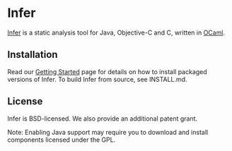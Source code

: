 # Infer

[Infer](http://fbinfer.com/) is a static analysis tool for Java,
Objective-C and C, written in [OCaml](https://ocaml.org/).


## Installation

Read our [Getting
Started](http://fbinfer.com/docs/getting-started.html) page for
details on how to install packaged versions of Infer. To build Infer
from source, see INSTALL.md.


## License

Infer is BSD-licensed. We also provide an additional patent grant.

Note: Enabling Java support may require you to download and install 
components licensed under the GPL.
